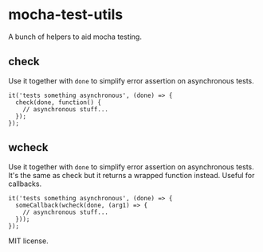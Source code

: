 # mocha-test-utils

A bunch of helpers to aid mocha testing.

## check

Use it together with `done` to simplify error assertion on asynchronous tests.

```
it('tests something asynchronous', (done) => {
  check(done, function() {
    // asynchronous stuff...
  });
});
```

## wcheck

Use it together with `done` to simplify error assertion on asynchronous tests.
It's the same as check but it returns a wrapped function instead. Useful for callbacks.

```
it('tests something asynchronous', (done) => {
  someCallback(wcheck(done, (arg1) => {
    // asynchronous stuff...
  }));
});
```



MIT license.
